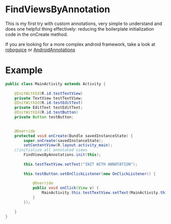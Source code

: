 FindViewsByAnnotation
=====================

This is my first try with custom annotations, very simple to understand and does one helpful thing effectively: 
reducing the boilerplate initialization code in the onCreate method.

If you are looking for a more complex android framework, take a look at [roboguice](https://github.com/roboguice/roboguice/) or [AndroidAnnotations](http://androidannotations.org/)

Example
===

```java
public class MainActivity extends Activity {
  
	@InitWithId(R.id.testTextView)
	private TextView testTextView;
	@InitWithId(R.id.testEditText)
	private EditText testEditText;
	@InitWithId(R.id.testButton)
	private Button testButton;
	

	@Override
	protected void onCreate(Bundle savedInstanceState) {
		super.onCreate(savedInstanceState);
		setContentView(R.layout.activity_main);
    //initialize all annotated views
		FindViewsByAnnotations.init(this);
		
		this.testTextView.setText("INIT WITH ANNOTATION");
		
		this.testButton.setOnClickListener(new OnClickListener() {
			
			@Override
			public void onClick(View v) {
				MainActivity.this.testTextView.setText(MainActivity.this.testEditText.getText());
			}
		});
		
	}
}
```
